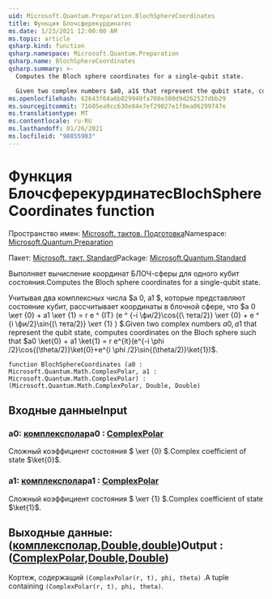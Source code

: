 ```yaml
---
uid: Microsoft.Quantum.Preparation.BlochSphereCoordinates
title: Функция Блочсферекурдинатес
ms.date: 1/23/2021 12:00:00 AM
ms.topic: article
qsharp.kind: function
qsharp.namespace: Microsoft.Quantum.Preparation
qsharp.name: BlochSphereCoordinates
qsharp.summary: >-
  Computes the Bloch sphere coordinates for a single-qubit state.

  Given two complex numbers $a0, a1$ that represent the qubit state, computes coordinates on the Bloch sphere such that $a0 \ket{0} + a1 \ket{1} = r e^{it}(e^{-i \phi /2}\cos{(\theta/2)}\ket{0}+e^{i \phi /2}\sin{(\theta/2)}\ket{1})$.
ms.openlocfilehash: 62643f64a6b829949fa708e300d9d262527dbb29
ms.sourcegitcommit: 71605ea9cc630e84e7ef29027e1f0ea06299747e
ms.translationtype: MT
ms.contentlocale: ru-RU
ms.lasthandoff: 01/26/2021
ms.locfileid: "98855903"
---
```

# <a name="blochspherecoordinates-function"></a><span data-ttu-id="0fd98-102">Функция Блочсферекурдинатес</span><span class="sxs-lookup"><span data-stu-id="0fd98-102">BlochSphereCoordinates function</span></span>

<span data-ttu-id="0fd98-103">Пространство имен: [Microsoft. тактов. Подготовка](xref:Microsoft.Quantum.Preparation)</span><span class="sxs-lookup"><span data-stu-id="0fd98-103">Namespace: [Microsoft.Quantum.Preparation](xref:Microsoft.Quantum.Preparation)</span></span>

<span data-ttu-id="0fd98-104">Пакет: [Microsoft. такт. Standard](https://nuget.org/packages/Microsoft.Quantum.Standard)</span><span class="sxs-lookup"><span data-stu-id="0fd98-104">Package: [Microsoft.Quantum.Standard](https://nuget.org/packages/Microsoft.Quantum.Standard)</span></span>


<span data-ttu-id="0fd98-105">Выполняет вычисление координат БЛОЧ-сферы для одного кубит состояния.</span><span class="sxs-lookup"><span data-stu-id="0fd98-105">Computes the Bloch sphere coordinates for a single-qubit state.</span></span>

<span data-ttu-id="0fd98-106">Учитывая два комплексных числа $a 0, a1 $, которые представляют состояние кубит, рассчитывает координаты в блочной сфере, что $a 0 \кет {0} + a1 \кет {1} = r e ^ {IT} (e ^ {-i \фи/2}\cos{(\ тета/2)} \кет {0} + e ^ {i \фи/2}\sin{(\ тета/2)} \кет {1} ) $.</span><span class="sxs-lookup"><span data-stu-id="0fd98-106">Given two complex numbers $a0, a1$ that represent the qubit state, computes coordinates on the Bloch sphere such that $a0 \ket{0} + a1 \ket{1} = r e^{it}(e^{-i \phi /2}\cos{(\theta/2)}\ket{0}+e^{i \phi /2}\sin{(\theta/2)}\ket{1})$.</span></span>

```qsharp
function BlochSphereCoordinates (a0 : Microsoft.Quantum.Math.ComplexPolar, a1 : Microsoft.Quantum.Math.ComplexPolar) : (Microsoft.Quantum.Math.ComplexPolar, Double, Double)
```


## <a name="input"></a><span data-ttu-id="0fd98-107">Входные данные</span><span class="sxs-lookup"><span data-stu-id="0fd98-107">Input</span></span>

### <a name="a0--complexpolar"></a><span data-ttu-id="0fd98-108">a0: [комплексполар](xref:Microsoft.Quantum.Math.ComplexPolar)</span><span class="sxs-lookup"><span data-stu-id="0fd98-108">a0 : [ComplexPolar](xref:Microsoft.Quantum.Math.ComplexPolar)</span></span>

<span data-ttu-id="0fd98-109">Сложный коэффициент состояния $ \кет {0} $.</span><span class="sxs-lookup"><span data-stu-id="0fd98-109">Complex coefficient of state $\ket{0}$.</span></span>


### <a name="a1--complexpolar"></a><span data-ttu-id="0fd98-110">a1: [комплексполар](xref:Microsoft.Quantum.Math.ComplexPolar)</span><span class="sxs-lookup"><span data-stu-id="0fd98-110">a1 : [ComplexPolar](xref:Microsoft.Quantum.Math.ComplexPolar)</span></span>

<span data-ttu-id="0fd98-111">Сложный коэффициент состояния $ \кет {1} $.</span><span class="sxs-lookup"><span data-stu-id="0fd98-111">Complex coefficient of state $\ket{1}$.</span></span>



## <a name="output--complexpolardoubledouble"></a><span data-ttu-id="0fd98-112">Выходные данные: ([комплексполар](xref:Microsoft.Quantum.Math.ComplexPolar),[Double](xref:microsoft.quantum.lang-ref.double),[double](xref:microsoft.quantum.lang-ref.double))</span><span class="sxs-lookup"><span data-stu-id="0fd98-112">Output : ([ComplexPolar](xref:Microsoft.Quantum.Math.ComplexPolar),[Double](xref:microsoft.quantum.lang-ref.double),[Double](xref:microsoft.quantum.lang-ref.double))</span></span>

<span data-ttu-id="0fd98-113">Кортеж, содержащий `(ComplexPolar(r, t), phi, theta)` .</span><span class="sxs-lookup"><span data-stu-id="0fd98-113">A tuple containing `(ComplexPolar(r, t), phi, theta)`.</span></span>